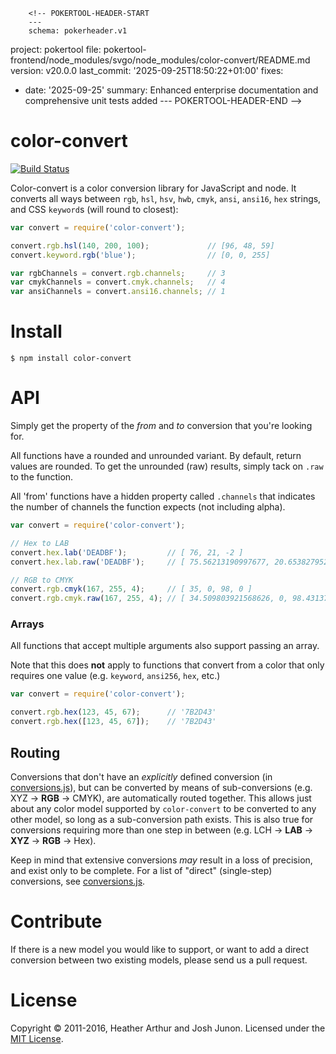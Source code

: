         <!-- POKERTOOL-HEADER-START
        ---
        schema: pokerheader.v1
project: pokertool
file: pokertool-frontend/node_modules/svgo/node_modules/color-convert/README.md
version: v20.0.0
last_commit: '2025-09-25T18:50:22+01:00'
fixes:
- date: '2025-09-25'
  summary: Enhanced enterprise documentation and comprehensive unit tests added
        ---
        POKERTOOL-HEADER-END -->
# color-convert

[![Build Status](https://travis-ci.org/Qix-/color-convert.svg?branch=master)](https://travis-ci.org/Qix-/color-convert)

Color-convert is a color conversion library for JavaScript and node.
It converts all ways between `rgb`, `hsl`, `hsv`, `hwb`, `cmyk`, `ansi`, `ansi16`, `hex` strings, and CSS `keyword`s (will round to closest):

```js
var convert = require('color-convert');

convert.rgb.hsl(140, 200, 100);             // [96, 48, 59]
convert.keyword.rgb('blue');                // [0, 0, 255]

var rgbChannels = convert.rgb.channels;     // 3
var cmykChannels = convert.cmyk.channels;   // 4
var ansiChannels = convert.ansi16.channels; // 1
```

# Install

```console
$ npm install color-convert
```

# API

Simply get the property of the _from_ and _to_ conversion that you're looking for.

All functions have a rounded and unrounded variant. By default, return values are rounded. To get the unrounded (raw) results, simply tack on `.raw` to the function.

All 'from' functions have a hidden property called `.channels` that indicates the number of channels the function expects (not including alpha).

```js
var convert = require('color-convert');

// Hex to LAB
convert.hex.lab('DEADBF');         // [ 76, 21, -2 ]
convert.hex.lab.raw('DEADBF');     // [ 75.56213190997677, 20.653827952644754, -2.290532499330533 ]

// RGB to CMYK
convert.rgb.cmyk(167, 255, 4);     // [ 35, 0, 98, 0 ]
convert.rgb.cmyk.raw(167, 255, 4); // [ 34.509803921568626, 0, 98.43137254901961, 0 ]
```

### Arrays
All functions that accept multiple arguments also support passing an array.

Note that this does **not** apply to functions that convert from a color that only requires one value (e.g. `keyword`, `ansi256`, `hex`, etc.)

```js
var convert = require('color-convert');

convert.rgb.hex(123, 45, 67);      // '7B2D43'
convert.rgb.hex([123, 45, 67]);    // '7B2D43'
```

## Routing

Conversions that don't have an _explicitly_ defined conversion (in [conversions.js](conversions.js)), but can be converted by means of sub-conversions (e.g. XYZ -> **RGB** -> CMYK), are automatically routed together. This allows just about any color model supported by `color-convert` to be converted to any other model, so long as a sub-conversion path exists. This is also true for conversions requiring more than one step in between (e.g. LCH -> **LAB** -> **XYZ** -> **RGB** -> Hex).

Keep in mind that extensive conversions _may_ result in a loss of precision, and exist only to be complete. For a list of "direct" (single-step) conversions, see [conversions.js](conversions.js).

# Contribute

If there is a new model you would like to support, or want to add a direct conversion between two existing models, please send us a pull request.

# License
Copyright &copy; 2011-2016, Heather Arthur and Josh Junon. Licensed under the [MIT License](LICENSE).
